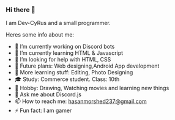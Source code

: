 ### Hi there 👋

I am Dev-CyRus and a small programmer.

Heres some info about me:

- 🔭 I’m currently working on Discord bots
- 🌱 I’m currently learning HTML & Javascript
- 🤔 I’m looking for help with HTML, CSS
- 🚀 Future plans: Web designing,Android App development
- 🎥 More learning stuff: Editing, Photo Designing
- 🎓 Study: Commerce student. Class: 10th
- 🎥 Hobby: Drawing, Watching movies and learning new things
- 💬 Ask me about Discord.js
- 📫 How to reach me: hasanmorshed237@gmail.com
- ⚡ Fun fact: I am gamer

